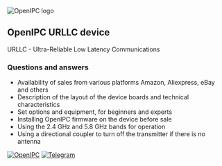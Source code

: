 ![OpenIPC logo][logo]

## OpenIPC URLLC device

URLLC - Ultra-Reliable Low Latency Communications

### Questions and answers

- Availability of sales from various platforms Amazon, Aliexpress, eBay and others
- Description of the layout of the device boards and technical characteristics
- Set options and equipment, for beginners and experts
- Installing OpenIPC firmware on the device before sale
- Using the 2.4 GHz and 5.8 GHz bands for operation
- Using a directional coupler to turn off the transmitter if there is no antenna



[![OpenIPC][site]][site_basic]  [![Telegram][chat]][telegram_urllc]

[logo]: https://openipc.org/assets/openipc-logo-black.svg
[chat]: https://openipc.org/images/telegram_button.svg
[site]: https://openipc.org/images/openipc_button.svg
[site_basic]: https://openipc.org
[telegram_urllc]: https://t.me/+BMyMoolVOpkzNWUy
